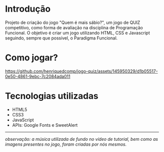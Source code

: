 # Introdução

Projeto de criação do jogo "Quem é mais sábio?", um jogo de QUIZ competitivo, como forma de avaliação na disciplina de Programação Funcional. O objetivo é criar um jogo utilizando HTML, CSS e Javascript seguindo, sempre que possível, o Paradigma Funcional.

# Como jogar?

https://github.com/henriquedcomp/jogo-quiz/assets/145950329/d1b05517-0e50-4861-9ebc-7c2084ada011

# Tecnologias utilizadas

+ HTML5
+ CSS3
+ JavaScript
+ APIs: Google Fonts e SweetAlert
  
<hr>

*observação: a música utilizada de fundo no vídeo de tutorial, bem como as imagens presentes no jogo, foram criadas por nós mesmos.*
